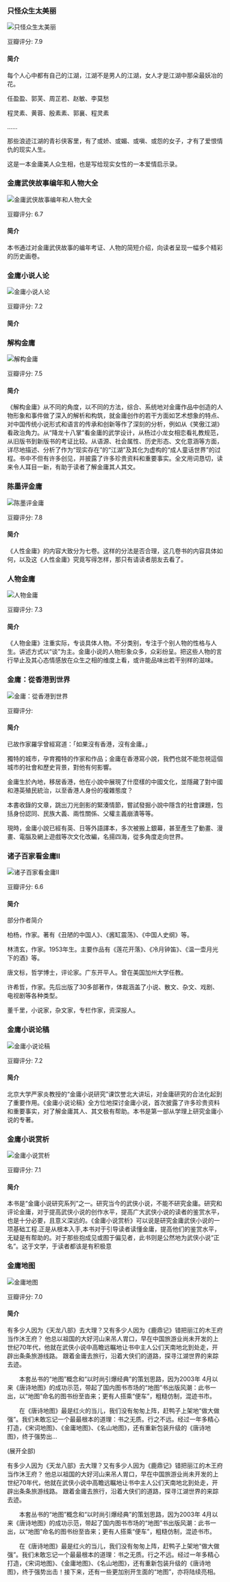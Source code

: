 ### 只怪众生太美丽

![只怪众生太美丽](https://img3.doubanio.com/view/subject/l/public/s29094992.jpg)

豆瓣评分: 7.9

#### 简介

每个人心中都有自己的江湖，江湖不是男人的江湖，女人才是江湖中那朵最妖冶的花。

任盈盈、郭芙、周芷若、赵敏、李莫愁

程灵素、黄蓉、殷素素、郭襄、程灵素

……

那些浪迹江湖的青衫侠客里，有了或娇、或媚、或嗔、或怨的女子，才有了爱恨情仇的现实人生。

这是一本金庸美人众生相，也是写给现实女性的一本爱情启示录。



### 金庸武侠故事编年和人物大全

![金庸武侠故事编年和人物大全](https://img1.doubanio.com/view/subject/l/public/s28001087.jpg)

豆瓣评分: 6.7

#### 简介

本书通过对金庸武侠故事的编年考证、人物的简短介绍，向读者呈现一幅多个精彩的历史画卷。



### 金庸小说人论

![金庸小说人论](https://img3.doubanio.com/view/subject/l/public/s1538005.jpg)

豆瓣评分: 7.2

#### 简介





### 解构金庸

![解构金庸](https://img3.doubanio.com/view/subject/l/public/s3349376.jpg)

豆瓣评分: 7.5

#### 简介

《解构金庸》从不同的角度，以不同的方法，综合、系统地对金庸作品中创造的人物形象和事件做了深入的解析和构筑，就金庸创作的若干方面如艺术想象的特点、对中国传统小说形式和语言的传承和创新等作了深刻的分析，例如从《笑傲江湖》看政治角力。从“降龙十八掌”看金庸的武学设计，从杨过小龙女相恋看礼教规范，从旧版书到新版书的考证比较。从语源、社会属性、历史形态、文化意涵等方面，详尽地描述、分析了作为“现实存在”的“江湖”及其化为虚构的“成人童话世界”的过程。书中不但有许多创见，并披露了许多珍贵资料和重要事实。全文用词恳切，读来令人耳目一新，有助于读者了解金庸其人其文。



### 陈墨评金庸

![陈墨评金庸](https://img1.doubanio.com/view/subject/l/public/s5929957.jpg)

豆瓣评分: 7.8

#### 简介

《人性金庸》的内容大致分为七卷。这样的分法是否合理，这几卷书的内容具体如何，以及这《人性金庸》究竟写得怎样，那只有请读者朋友去看了。



### 人物金庸

![人物金庸](https://img3.doubanio.com/view/subject/l/public/s5929950.jpg)

豆瓣评分: 7.3

#### 简介

《人物金庸》注重实际，专谈具体人物。不分类别，专注于个别人物的性格与人生。讲述方式以“谈”为主。金庸小说的人物形象众多，众彩纷呈。把这些人物的言行举止及其心态情感放在众生之相的维度上看，或许能品味出若干别样的滋味。



### 金庸：從香港到世界

![金庸：從香港到世界](https://img3.doubanio.com/view/subject/l/public/s28912895.jpg)

豆瓣评分: 

#### 简介

已故作家羅孚曾經寫道：「如果沒有香港，沒有金庸。」

獨特的城市，孕育獨特的作家和作品；金庸在香港寫小說，我們也就不能忽視這個城市的社會和歷史背景，對他有何影響。

金庸生於內地，移居香港，他在小說中展現了什麼樣的中國文化，並隱藏了對中國和港英殖民統治，以至香港人身份的複雜態度？

本書收錄的文章，跳出刀光劍影的緊湊情節，嘗試發掘小說中隱含的社會課題，包括身份認同、民族大義、兩性關係、父權主義崩潰等等。

現時，金庸小說已經有英、日等外語譯本，多次被搬上銀幕，甚至產生了動畫、漫畫、電腦及網上遊戲等次文化改編，名揚四海，從多角度走向世界。



### 诸子百家看金庸Ⅱ

![诸子百家看金庸Ⅱ](https://img3.doubanio.com/view/subject/l/public/s3443952.jpg)

豆瓣评分: 6.6

#### 简介

部分作者简介

柏杨，作家。著有《丑陋的中国人》、《酱缸震荡》、《中国人史纲》等。

林清玄，作家。1953年生。主要作品有《莲花开落》、《冷月钟笛》、《温一壶月光下的酒》等。

唐文标，哲学博士，评论家。广东开平人。曾在美国加州大学任教。

许希哲，作家。先后出版了30多部著作，体裁涵盖了小说、散文、杂文、戏剧、电视剧等各种类型。

董千里，小说家，杂文家，专栏作家，资深报人。



### 金庸小说论稿

![金庸小说论稿](https://img3.doubanio.com/view/subject/l/public/s23787643.jpg)

豆瓣评分: 7.2

#### 简介

北京大学严家炎教授的“金庸小说研究”课饮誉北大讲坛，对金庸研究的合法化起到了重要作用。《金庸小说论稿》全方位地探讨金庸小说，首次披露了许多珍贵资料和重要事实，对了解金庸其人、其文极有帮助。本书是第一部从学理上研究金庸小说的专著。



### 金庸小说赏析

![金庸小说赏析](https://img1.doubanio.com/view/subject/l/public/s25996248.jpg)

豆瓣评分: 7.1

#### 简介

本书是“金庸小说研究系列”之一。研究当今的武侠小说，不能不研究金庸。研究和评论金庸，对于提高武侠小说的创作水平，提高广大武侠小说的读者的鉴赏水平，也是十分必要，且意义深远的。《金庸小说赏析》可以说是研究金庸武侠小说的一项基础工程.正是从根本入手,本书对于引导读者读懂金庸，提高他们的鉴赏水平，无疑是有帮助的。对于那些抱成见或囿于偏见者，此书则是公然地为武侠小说“正名”。这于文学，于读者都该是有积极意



### 金庸地图

![金庸地图](https://img3.doubanio.com/view/subject/l/public/s1175660.jpg)

豆瓣评分: 7.0

#### 简介

有多少人因为《天龙八部》去大理？又有多少人因为《鹿鼎记》错把丽江的木王府当作沐王府？ 他总以祖国的大好河山来吊人胃口，早在中国旅游业尚未开发的上世纪70年代，他就在武侠小说中高瞻远瞩地让书中主人公们天南地北到处走，开辟出条条旅游线路。 跟着金庸去旅行，沿着大侠们的道路，探寻江湖世界的来踪去迹。

　　本套丛书的“地图”概念和“以时尚引爆经典”的策划思路，因为2003年 4月以来《唐诗地图》的成功示范，带起了国内图书市场的“地图”书出版风潮：此书一出，以“地图”命名的图书纷至沓来；更有人搭乘“便车”，粗糙仿制，混迹书市。

　　在《唐诗地图》最是红火的当儿，我们没有匆匆上阵，赶鸭子上架地“做大做强”。我们未敢忘记一个最最根本的道理：书之无质。行之不远。经过一年多精心打造，《宋词地图》、《金庸地图》、《名山地图》，还有重新包装升级的《唐诗地图》，终于强势出...

(展开全部)

有多少人因为《天龙八部》去大理？又有多少人因为《鹿鼎记》错把丽江的木王府当作沐王府？ 他总以祖国的大好河山来吊人胃口，早在中国旅游业尚未开发的上世纪70年代，他就在武侠小说中高瞻远瞩地让书中主人公们天南地北到处走，开辟出条条旅游线路。 跟着金庸去旅行，沿着大侠们的道路，探寻江湖世界的来踪去迹。

　　本套丛书的“地图”概念和“以时尚引爆经典”的策划思路，因为2003年 4月以来《唐诗地图》的成功示范，带起了国内图书市场的“地图”书出版风潮：此书一出，以“地图”命名的图书纷至沓来；更有人搭乘“便车”，粗糙仿制，混迹书市。

　　在《唐诗地图》最是红火的当儿，我们没有匆匆上阵，赶鸭子上架地“做大做强”。我们未敢忘记一个最最根本的道理：书之无质。行之不远。经过一年多精心打造，《宋词地图》、《金庸地图》、《名山地图》，还有重新包装升级的《唐诗地图》，终于强势出击！接下来，还有一些更加别开生面的“地图”，亦将陆续亮相。

